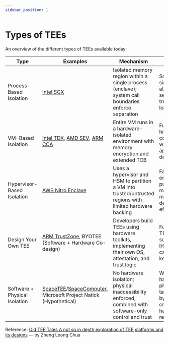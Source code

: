 ```yaml
---
sidebar_position: 1
---
```


# Types of TEEs

An overview of the different types of TEEs available today:

| Type                          | Examples                                                  | Mechanism                                                                                                | Advantages                                                                          | Disadvantages                                                                                 | Notes                                                                                             |
|-------------------------------|-----------------------------------------------------------|----------------------------------------------------------------------------------------------------------|-------------------------------------------------------------------------------------|-----------------------------------------------------------------------------------------------|---------------------------------------------------------------------------------------------------|
| Process-Based Isolation       | [Intel SGX](https://www.intel.com/content/www/us/en/products/docs/accelerator-engines/software-guard-extensions.html)                                                 | Isolated memory region within a single process (enclave); system call boundaries enforce separation        | Small TCB; simple attestation; clear separation of trusted/untrusted logic          | Hard to develop; needs code rewrites; poor support for legacy apps                            | First widely-used commercial TEE; foundational model for enclave-based security                   |
| VM-Based Isolation            | [Intel TDX](https://www.intel.com/content/www/us/en/developer/tools/trust-domain-extensions/overview.html), [AMD SEV](https://www.amd.com/en/developer/sev.html), [ARM CCA](https://www.arm.com/architecture/security-features/arm-confidential-compute-architecture)                               | Entire VM runs in a hardware-isolated environment with memory encryption and extended TCB                | Full OS access; high compatibility with existing apps; easy for developers          | Large TCB; complex attestation; potential need for runtime monitoring                         | Emerging as the preferred model for cloud-native TEEs; trades security for dev ease             |
| Hypervisor-Based Isolation    | [AWS Nitro Enclave](https://aws.amazon.com/ec2/nitro/nitro-enclaves/)                                         | Uses a hypervisor and HSM to partition a VM into trusted/untrusted regions with limited hardware backing | Fast deployment on general-purpose machines; moderate development effort            | Relies on EC2 host instance encryption; limited device support; weaker isolation assumptions  | A transitional model between legacy and full VM-based TEEs; good for cloud services             |
| Design Your Own TEE           | [ARM TrustZone](https://www.arm.com/technologies/trustzone-for-cortex-a), BYOTEE (Software + Hardware Co-design)     | Developers build TEEs using hardware toolkits, implementing their own OS, attestation, and trust logic   | Full control over TEE architecture; supports trusted I/O paths (e.g., camera, keyboard) | Extremely complex to implement; requires custom OS, provisioning, and attestation design      | Best suited for embedded/mobile systems or privacy-critical interfaces                            |
| Software + Physical Isolation | [SpaceTEE](https://arxiv.org/abs/1710.01430)/[SpaceComputer](https://www.spacecomputer.io/), Microsoft Project Natick (Hypothetical) | No hardware isolation; physical inaccessibility enforced, combined with software-only control and trust  | Works on any hardware; physically tamper-resistant by isolation; zero cryptographic hardware requirements | Relies entirely on no physical access; unverifiable; not suited for hostile environments    | Conceptual TEE model; good for compliance-driven or closed-system deployment                    |

Reference: [Old TEE Tales A not so in depth exploration of TEE platforms and its designs](https://www.youtube.com/watch?v=-uTmlsBg3oY) — by Zheng Leong Chua
